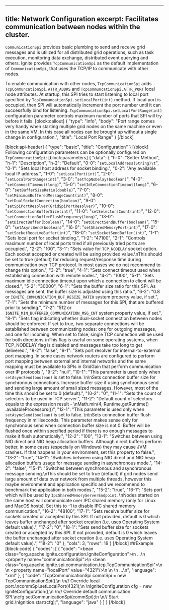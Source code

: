 --------------
title: Network Configuration
excerpt: Facilitates communication between nodes within the cluster.
--------------

`CommunicationSpi` provides basic plumbing to send and receive grid messages and is utilized for all distributed grid operations, such as task execution, monitoring data exchange, distributed event querying and others. Ignite provides `TcpCommunicationSpi` as the default implementation of `CommunicationSpi`, that uses the TCP/IP to communicate with other nodes. 

To enable communication with other nodes, `TcpCommunicationSpi` adds `TcpCommuncationSpi.ATTR_ADDRS` and `TcpCommuncationSpi.ATTR_PORT` local node attributes. At startup, this SPI tries to start listening to local port specified by `TcpCommuncationSpi.setLocalPort(int)` method. If local port is occupied, then SPI will automatically increment the port number until it can successfully bind for listening. `TcpCommuncationSpi.setLocalPortRange(int)` configuration parameter controls maximum number of ports that SPI will try before it fails. 
[block:callout]
{
  "type": "info",
  "body": "Port range comes very handy when starting multiple grid nodes on the same machine or even in the same VM. In this case all nodes can be brought up without a single change in configuration.",
  "title": "Local Port Range"
}
[/block]

[block:api-header]
{
  "type": "basic",
  "title": "Configuration"
}
[/block]
Following configuration parameters can be optionally configured on `TcpCommuncationSpi`:
[block:parameters]
{
  "data": {
    "h-0": "Setter Method",
    "h-1": "Description",
    "h-2": "Default",
    "0-0": "`setLocalAddress(String)\t`",
    "0-1": "Sets local host address for socket binding.",
    "0-2": "Any available local IP address.",
    "1-0": "`setLocalPort(int)`",
    "2-0": "`setLocalPortRange(int)`",
    "3-0": "`setTcpNoDelay(boolean)`",
    "4-0": "`setConnectTimeout(long)`",
    "5-0": "`setIdleConnectionTimeout(long)`",
    "6-0": "`setBufferSizeRatio(double)`",
    "7-0": "`setMinimumBufferedMessageCount(int)`",
    "8-0": "`setDualSocketConnection(boolean)`",
    "9-0": "`setSpiPortResolver(GridSpiPortResolver)`",
    "10-0": "`setConnectionBufferSize(int)`",
    "11-0": "`setSelectorsCount(int)`",
    "12-0": "`setConnectionBufferFlushFrequency(long)`",
    "13-0": "`setDirectBuffer(boolean)`",
    "14-0": "`setDirectSendBuffer(boolean)`",
    "15-0": "`setAsyncSend(boolean)`",
    "16-0": "`setSharedMemoryPort(int)`",
    "17-0": "`setSocketReceiveBuffer(int)`",
    "18-0": "`setSocketSendBuffer(int)`",
    "1-1": "Sets local port for socket binding.",
    "1-2": "47100",
    "2-1": "Controls maximum number of local ports tried if all previously tried ports are occupied.",
    "2-2": "100",
    "3-1": "Sets value for `TCP_NODELAY` socket option. Each socket accepted or created will be using provided value.\nThis should be set to true (default) for reducing request/response time during communication over TCP protocol. In most cases we do not recommend to change this option.",
    "3-2": "true",
    "4-1": "Sets connect timeout used when establishing connection with remote nodes.",
    "4-2": "1000",
    "5-1": "Sets maximum idle connection timeout upon which a connection to client will be closed.",
    "5-2": "30000",
    "6-1": "Sets the buffer size ratio for this SPI. As messages are sent, the buffer size is adjusted using this ratio.",
    "6-2": "0.8 or `IGNITE_COMMUNICATION_BUF_RESIZE_RATIO` system property value, if set.",
    "7-1": "Sets the minimum number of messages for this SPI, that are buffered prior to sending.",
    "7-2": "512 or `IGNITE_MIN_BUFFERED_COMMUNICATION_MSG_CNT` system property value, if set.",
    "8-1": "Sets flag indicating whether dual-socket connection between nodes should be enforced. If set to true, two separate connections will be established between communicating nodes: one for outgoing messages, and one for incoming. When set to false, single TCP connection will be used for both directions.\nThis flag is useful on some operating systems, when TCP_NODELAY flag is disabled and messages take too long to get delivered.",
    "8-2": "false",
    "9-1": "Sets port resolver for internal-to-external port mapping. In some cases network routers are configured to perform port mapping between external and internal networks and the same mapping must be available to SPIs in GridGain that perform communication over IP protocols.",
    "9-2": "null",
    "10-1": "This parameter is used only when `setAsyncSend(boolean)` is set to false. \n\nSets connection buffer size for synchronous connections. Increase buffer size if using synchronous send and sending large amount of small sized messages. However, most of the time this should be set to 0 (default).",
    "10-2": "0",
    "11-1": "Sets the count of selectors to be used in TCP server.",
    "11-2": "Default count of selectors equals to the expression result - \nMath.min(4, Runtime.getRuntime() .availableProcessors())",
    "12-1": "This parameter is used only when `setAsyncSend(boolean)` is set to false. \n\nSets connection buffer flush frequency in milliseconds. This parameter makes sense only for synchronous send when connection buffer size is not 0. Buffer will be flushed once within specified period if there is no enough messages to make it flush automatically.",
    "12-2": "100",
    "13-1": "Switches between using NIO direct and NIO heap allocation buffers. Although direct buffers perform better, in some cases (especially on Windows) they may cause JVM crashes. If that happens in your environment, set this property to false.",
    "13-2": "true",
    "14-1": "Switches between using NIO direct and NIO heap allocation buffers usage for message sending in asynchronous mode.",
    "14-2": "false",
    "15-1": "Switches between synchronous and asynchronous message sending.\nThis should be set to true (default) if grid nodes send large amount of data over network from multiple threads, however this maybe environment and application specific and we recommend to benchmark the application in both modes.",
    "15-2": "true",
    "16-1": "Sets port which will be used by `IpcSharedMemoryServerEndpoint`. \nNodes started on the same host will communicate over IPC shared memory (only for Linux and MacOS hosts). Set this to -1 to disable IPC shared memory communication.",
    "16-2": "48100",
    "17-1": "Sets receive buffer size for sockets created or accepted by this SPI. If not provided, default is 0 which leaves buffer unchanged after socket creation (i.e. uses Operating System default value).",
    "17-2": "0",
    "18-1": "Sets send buffer size for sockets created or accepted by this SPI. If not provided, default is 0 which leaves the buffer unchanged after socket creation (i.e. uses Operating System default value).",
    "18-2": "0"
  },
  "cols": 3,
  "rows": 19
}
[/block]
##Example 
[block:code]
{
  "codes": [
    {
      "code": "<bean class=\"org.apache.ignite.configuration.IgniteConfiguration\">\n  ...\n  <property name=\"communicationSpi\">\n    <bean class=\"org.apache.ignite.spi.communication.tcp.TcpCommunicationSpi\">\n      <!-- Override local port. -->\n      <property name=\"localPort\" value=\"4321\"/>\n    </bean>\n  </property>\n  ...\n</bean>",
      "language": "xml"
    },
    {
      "code": "TcpCommunicationSpi commSpi = new TcpCommunicationSpi();\n \n// Override local port.\ncommSpi.setLocalPort(4321);\n \nIgniteConfiguration cfg = new IgniteConfiguration();\n \n// Override default communication SPI.\ncfg.setCommunicationSpi(commSpi);\n \n// Start grid.\nIgnition.start(cfg);",
      "language": "java"
    }
  ]
}
[/block]
